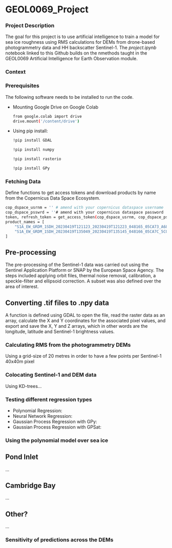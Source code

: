 # GEOL0069_Project

<!-- DESCRIPTION -->
### Project Description

The goal for this project is to use artificial intelligence to train a model for sea ice roughness using RMS calculations for DEMs from drone-based photogrammetry data and HH backscatter Sentinel-1. The _project.ipynb_ notebook linked to this Github builds on the nmethods taught in the GEOL0069 Artificial Intelligence for Earth Observation module.

<!-- CONTEXT -->
### Context

<!-- GETTING STARTED -->
### Prerequisites

The following software needs to be installed to run the code.
* Mounting Google Drive on Google Colab
  ```sh
  from google.colab import drive
  drive.mount('/content/drive')
  ```
* Using pip install:
  ```sh
  !pip install GDAL
  ```
  ```sh
  !pip install numpy
  ```
  ```sh
  !pip install rasterio
  ```
  ```sh
  !pip install GPy
  ```

<!-- DATA -->
### Fetching Data

Define functions to get access tokens and download products by name from the Copernicus Data Space Ecosystem.

```sh
cop_dspace_usrnm = '' # amend with your copernicus dataspace username
cop_dspace_psswrd = ''# amend with your copernicus dataspace password
token, refresh_token = get_access_token(cop_dspace_usrnm, cop_dspace_psswrd)
product_names = [
    "S1A_EW_GRDM_1SDH_20230419T121123_20230419T121223_048165_05CA73_A681.SAFE",
    "S1A_EW_GRDM_1SDH_20230419T135049_20230419T135145_048166_05CA7C_5C05.SAFE"
]
```

## Pre-processing

The pre-processing of the Sentinel-1 data was carried out using the Sentinel Application Platform or SNAP by the European Space Agency. The steps included applying orbit files, thermal noise removal, calibration, a speckle-filter and ellipsoid correction. A subset was also defined over the area of interest.

## Converting .tif files to .npy data

A function is defined using GDAL to open the file, read the raster data as an array, calculate the X and Y coordinates for the associated pixel values, and export and save the X, Y and Z arrays, which in other words are the longitude, latitude and Sentinel-1 brightness values.

<!-- DEM -->
### Calculating RMS from the photogrammetry DEMs

Using a grid-size of 20 metres in order to have a few points per Sentinel-1 40x40m pixel

### Colocating Sentinel-1 and DEM data

Using KD-trees...

<!-- REGRESSION -->
### Testing different regression types

* Polynomial Regression:
* Neural Network Regression:
* Gaussian Process Regression with GPy:
* Gaussian Process Regression with GPSat:

<!-- POND INLET -->
### Using the polynomial model over sea ice
## Pond Inlet

...

## Cambridge Bay

...

## Other?

...

<!-- SENSITIVITY -->
### Sensitivity of predictions across the DEMs


